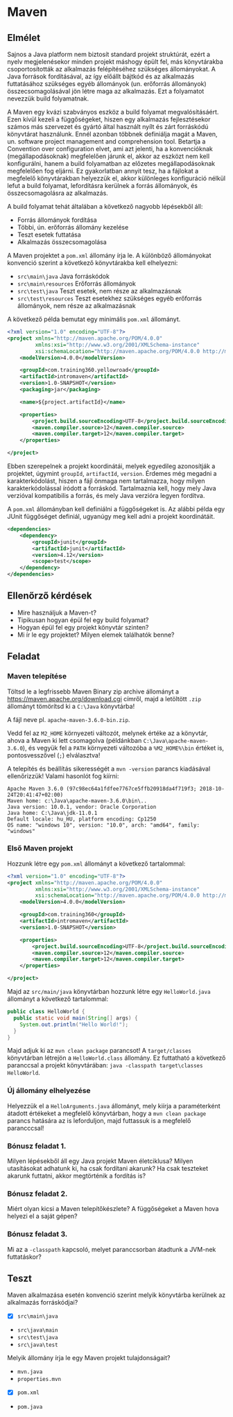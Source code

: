 # Maven

## Elmélet

Sajnos a Java platform nem biztosít standard projekt struktúrát, ezért a nyelv
megjelenésekor minden projekt máshogy épült fel, más könyvtárakba csoportosították
az alkalmazás felépítéséhez szükséges állományokat. A Java források fordításával,
az így előállt bájtkód és az alkalmazás futtatásához szükséges egyéb állományok
(un. erőforrás állományok) összecsomagolásával jön létre maga az alkalmazás. Ezt
a folyamatot nevezzük build folyamatnak.

A Maven egy kvázi szabványos eszköz a build folyamat megvalósításáért. Ezen kívül
kezeli a függőségeket, hiszen egy alkalmazás fejlesztésekor számos más szervezet és
gyártó által használt nyílt és zárt forráskódú könyvtárat használunk. Ennél
azonban többnek definiálja magát a Maven, un. software project management and comprehension tool.
Betartja a Convention over configuration elvet, ami azt jelenti, ha a konvencióknak
(megállapodásoknak) megfelelően járunk el, akkor az eszközt nem kell konfigurálni,
hanem a build folyamatban az előzetes megállapodásoknak megfelelően fog eljárni.
Ez gyakorlatban annyit tesz, ha a fájlokat a megfelelő könyvtárakban helyezzük el,
akkor különleges konfiguráció nélkül lefut a build folyamat, lefordításra kerülnek
a forrás állományok, és összecsomagolásra az alkalmazás.

A build folyamat tehát általában a következő nagyobb lépésekből áll:

* Forrás állományok fordítása
* Többi, ún. erőforrás állomány kezelése
* Teszt esetek futtatása
* Alkalmazás összecsomagolása

A Maven projektet a `pom.xml` állomány írja le. A különböző állományokat konvenció
szerint a következő könyvtárakba kell elhelyezni:

* `src\main\java` Java forráskódok
* `src\main\resources` Erőforrás állományok
* `src\test\java` Teszt esetek, nem része az alkalmazásnak
* `src\test\resources` Teszt esetekhez szükséges egyéb erőforrás állományok, nem része az alkalmazásnak

A következő példa bemutat egy minimális `pom.xml` állományt.

```xml
<?xml version="1.0" encoding="UTF-8"?>
<project xmlns="http://maven.apache.org/POM/4.0.0"
         xmlns:xsi="http://www.w3.org/2001/XMLSchema-instance"
         xsi:schemaLocation="http://maven.apache.org/POM/4.0.0 http://maven.apache.org/xsd/maven-4.0.0.xsd">
    <modelVersion>4.0.0</modelVersion>

    <groupId>com.training360.yellowroad</groupId>
    <artifactId>intromaven</artifactId>
    <version>1.0-SNAPSHOT</version>
    <packaging>jar</packaging>

    <name>${project.artifactId}</name>

    <properties>
        <project.build.sourceEncoding>UTF-8</project.build.sourceEncoding>
        <maven.compiler.source>12</maven.compiler.source>
        <maven.compiler.target>12</maven.compiler.target>
    </properties>

</project>
```

Ebben szerepelnek a projekt koordinátái, melyek egyedileg azonosítják a projektet,
úgymint `groupId`, `artifactId`, `version`. Érdemes még megadni a karakterkódolást,
hiszen a fájl önmaga nem tartalmazza, hogy milyen karakterkódolással íródott a
forráskód. Tartalmaznia kell, hogy mely Java verzióval kompatibilis a forrás,
és mely Java verzióra legyen fordítva.

A `pom.xml` állományban kell definiálni a függőségeket is. Az alábbi példa egy
JUnit függőséget definiál, ugyanúgy meg kell adni a projekt koordinátáit.

```xml
<dependencies>
    <dependency>
        <groupId>junit</groupId>
        <artifactId>junit</artifactId>
        <version>4.12</version>
        <scope>test</scope>
    </dependency>
</dependencies>
```

## Ellenőrző kérdések

* Mire használjuk a Maven-t?
* Tipikusan hogyan épül fel egy build folyamat?
* Hogyan épül fel egy projekt könyvtár szinten?
* Mi ír le egy projektet? Milyen elemek találhatók benne?

## Feladat

### Maven telepítése

Töltsd le a legfrissebb Maven Binary zip archive állományt a https://maven.apache.org/download.cgi címről,
majd a letöltött `.zip` állományt tömörítsd ki a `C:\Java` könyvtárba!

A fájl neve pl. `apache-maven-3.6.0-bin.zip`.

Vedd fel az `M2_HOME` környezeti változót, melynek értéke az a könyvtár, ahova
a Maven ki lett csomagolva (példánkban `C:\Java\apache-maven-3.6.0`),
és vegyük fel a `PATH` környezeti változóba a `%M2_HOME%\bin` értéket is, pontosvesszővel
(`;`) elválasztva!

A telepítés és beállítás sikerességét a `mvn -version` parancs kiadásával ellenőrizzük!
Valami hasonlót fog kiírni:

```
Apache Maven 3.6.0 (97c98ec64a1fdfee7767ce5ffb20918da4f719f3; 2018-10-24T20:41:47+02:00)
Maven home: c:\Java\apache-maven-3.6.0\bin\..
Java version: 10.0.1, vendor: Oracle Corporation
Java home: C:\Java\jdk-11.0.1
Default locale: hu_HU, platform encoding: Cp1250
OS name: "windows 10", version: "10.0", arch: "amd64", family: "windows"
```

### Első Maven projekt

Hozzunk létre egy `pom.xml` állományt a következő tartalommal:

```xml
<?xml version="1.0" encoding="UTF-8"?>
<project xmlns="http://maven.apache.org/POM/4.0.0"
         xmlns:xsi="http://www.w3.org/2001/XMLSchema-instance"
         xsi:schemaLocation="http://maven.apache.org/POM/4.0.0 http://maven.apache.org/xsd/maven-4.0.0.xsd">
    <modelVersion>4.0.0</modelVersion>

    <groupId>com.training360</groupId>
    <artifactId>intromaven</artifactId>
    <version>1.0-SNAPSHOT</version>

    <properties>
        <project.build.sourceEncoding>UTF-8</project.build.sourceEncoding>
        <maven.compiler.source>12</maven.compiler.source>
        <maven.compiler.target>12</maven.compiler.target>
    </properties>

</project>
```

Majd az `src/main/java` könyvtárban hozzunk létre egy `HelloWorld.java` állományt
a következő tartalommal:

```java
public class HelloWorld {
  public static void main(String[] args) {
    System.out.println("Hello World!");
  }
}
```

Majd adjuk ki az `mvn clean package` parancsot! A `target/classes` könyvtárban
létrejön a `HelloWorld.class` állomány. Ez futtatható a következő paranccsal
a projekt könyvtárában: `java -classpath target\classes HelloWorld`.

### Új állomány elhelyezése

Helyezzük el a `HelloArguments.java` állományt, mely kiírja a paraméterként átadott
értékeket a megfelelő könyvtárban, hogy a `mvn clean package` parancs hatására
az is leforduljon, majd futtassuk is a megfelelő parancccsal!

### Bónusz feladat 1.

Milyen lépésekből áll egy Java projekt Maven életciklusa? Milyen utasításokat adhatunk ki, ha csak fordítani akarunk?
Ha csak teszteket akarunk futtatni, akkor megtörténik a fordítás is?

### Bónusz feladat 2.

Miért olyan kicsi a Maven telepítőkészlete? A függőségeket a Maven hova helyezi el a saját gépen?

### Bónusz feladat 3.

Mi az a `-classpath` kapcsoló, melyet paranccsorban átadtunk a JVM-nek futtatáskor?

## Teszt

Maven alkalmazása esetén konvenció szerint melyik könyvtárba kerülnek az alkalmazás forráskódjai?

* [x] `src\main\java`
* `src\java\main`
* `src\test\java`
* `src\java\test`

Melyik állomány írja le egy Maven projekt tulajdonságait?

* `mvn.java`
* `properties.mvn`
* [x] `pom.xml`
* `pom.java`

